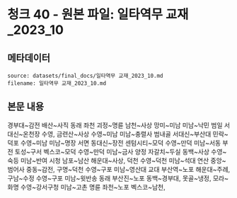 # 청크 40 - 원본 파일: 일타역무 교재_2023_10

## 메타데이터

```
source: datasets/final_docs/일타역무 교재_2023_10.md
filename: 일타역무 교재_2023_10.md
```

## 본문 내용

경부대~감전 배산~사직 동래 좌천 괴정~명륜 남천~사상 망미~미남 미남~낙민 범일 서대신~온천장 수영, 금련산~사상 수영~미남 미남~충렬사 범내골 서대신~부산대 민락~덕포 수영~미남 미남~명장 서면 동대신~장전 센텀시티~모덕 수영~만덕 미남~서동 부전 토성~구서 벡스코~모덕 수영~만덕 미남~금사 양정 자갈치~두실 동백~사상 수영~숙등 미남~반여 시청 남포~남산 해운대~사상, 덕천 수영~덕천 미남~석대 연산 중앙~범어사 중동~감전, 구명~덕천 수영~구포 미남~영산대 교대 부산역~노포 해운대~주례, 구남~수정 수영~구포 미남~윗반송 동래 부산진~노포 동백~경부대, 못골~냉정, 모라~화명 수영~강서구청 미남~고촌 명륜 좌천~노포 벡스코~남천,